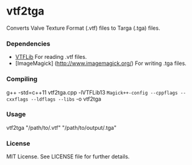 vtf2tga
=======

Converts Valve Texture Format (.vtf) files to Targa (.tga) files.

### Dependencies
 
 * [VTFLib](https://github.com/panzi/VTFLib) For reading .vtf files.
 * [ImageMagick] (http://www.imagemagick.org/) For writing .tga files.

### Compiling

g++ -std=c++11 vtf2tga.cpp -lVTFLib13 `Magick++-config --cppflags --cxxflags --ldflags --libs` -o vtf2tga

### Usage

vtf2tga "/path/to/.vtf" "/path/to/output/.tga"

### License

MIT License. See LICENSE file for further details.
